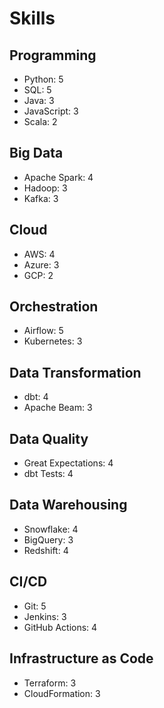 
# Skills

## Programming
- Python: 5
- SQL: 5
- Java: 3
- JavaScript: 3
- Scala: 2

## Big Data
- Apache Spark: 4
- Hadoop: 3
- Kafka: 3

## Cloud
- AWS: 4
- Azure: 3
- GCP: 2

## Orchestration
- Airflow: 5
- Kubernetes: 3

## Data Transformation
- dbt: 4
- Apache Beam: 3

## Data Quality
- Great Expectations: 4
- dbt Tests: 4

## Data Warehousing
- Snowflake: 4
- BigQuery: 3
- Redshift: 4

## CI/CD
- Git: 5
- Jenkins: 3
- GitHub Actions: 4

## Infrastructure as Code
- Terraform: 3
- CloudFormation: 3
